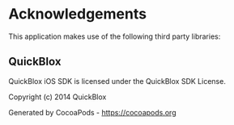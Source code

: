 # Acknowledgements
This application makes use of the following third party libraries:

## QuickBlox


QuickBlox iOS SDK is licensed under the QuickBlox SDK License.

Copyright (c) 2014 QuickBlox


Generated by CocoaPods - https://cocoapods.org
